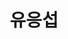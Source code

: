 ---
layout: author
name: terence.yoo
title: 유응섭
image: http://meta-kage.kakaocdn.net/dn/osa/blog/content_images_2016_03_IMG_0495_1024-1.jpg
---